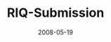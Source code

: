 ---
layout: music 
title: "RIQ-Submission"
series: "RIQ"
date: 2008-05-19 
description: ""
audio: "http://s3.amazonaws.com/crossroadsaudiomessages/RIQ_02_Submission_05-18-08_Tome_webaudio.mp3"
audio-duration: "37:08"
---